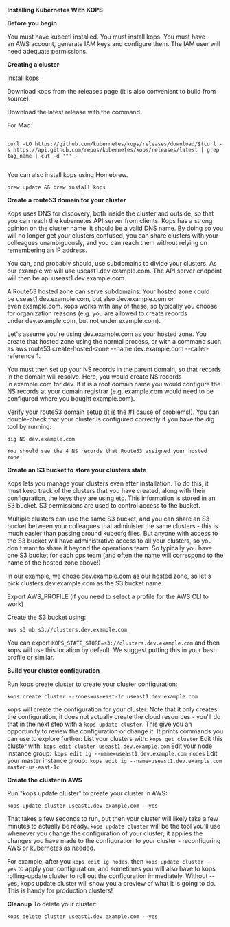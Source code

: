 **Installing Kubernetes With KOPS**

**Before you begin**

You must have kubectl installed. You must install kops. You must have an AWS account, generate IAM keys and configure them. The IAM user will need adequate permissions.
	

**Creating a cluster**

Install kops

Download kops from the releases page (it is also convenient to build from source):


Download the latest release with the command:

For Mac:
```

curl -LO https://github.com/kubernetes/kops/releases/download/$(curl -s https://api.github.com/repos/kubernetes/kops/releases/latest | grep tag_name | cut -d '"' -
	
```

You can also install kops using Homebrew.
```
brew update && brew install kops
```

**Create a route53 domain for your cluster**

Kops uses DNS for discovery, both inside the cluster and outside, so that you can reach the kubernetes API server from clients. Kops has a strong opinion on the cluster name: it should be a valid DNS name. By doing so you will no longer get your clusters confused, you can share 	clusters with your colleagues unambiguously, and you can reach them without relying on remembering an IP address.

You can, and probably should, use subdomains to divide your clusters. As our example we will use useast1.dev.example.com. The API server endpoint will then be api.useast1.dev.example.com.

A Route53 hosted zone can serve subdomains. Your hosted zone could be useast1.dev.example.com, but also dev.example.com or even example.com. kops works with any of these, so typically you choose for organization reasons (e.g. you are allowed to create records under dev.example.com, but not under example.com).

Let's assume you're using dev.example.com as your hosted zone. You create that hosted zone using the normal process, or with a command such as aws route53 create-hosted-zone --name dev.example.com --caller-reference 1.

You must then set up your NS records in the parent domain, so that records in the domain will resolve. Here, you would create NS records in example.com for dev. If it is a root domain name you would configure the NS records at your domain registrar (e.g. example.com would need to be configured where you bought example.com).

Verify your route53 domain setup (it is the #1 cause of problems!). You can double-check that your cluster is configured correctly if you have the dig tool by running:
```
dig NS dev.example.com

You should see the 4 NS records that Route53 assigned your hosted zone.
```


**Create an S3 bucket to store your clusters state**

Kops lets you manage your clusters even after installation. To do this, it must keep track of the clusters that you have created, along with their configuration, the keys they are using etc. This information is stored in an S3 bucket. S3 permissions are used to control access to the bucket.

Multiple clusters can use the same S3 bucket, and you can share an S3 bucket between your colleagues that administer the same clusters - this is much easier than passing around kubecfg files. But anyone with access to the S3 bucket will have administrative access to all your clusters, so you don't want to share it beyond the operations team.
So typically you have one S3 bucket for each ops team (and often the name will correspond to the name of the hosted zone above!)

In our example, we chose dev.example.com as our hosted zone, so let's pick clusters.dev.example.com as the S3 bucket name.

Export AWS_PROFILE (if you need to select a profile for the AWS CLI to work) 

Create the S3 bucket using: 
```
aws s3 mb s3://clusters.dev.example.com 
```

You can export ```KOPS_STATE_STORE=s3://clusters.dev.example.com``` and then kops will use this location by default. We suggest putting this in your bash profile or similar. 


**Build your cluster configuration**

Run kops create cluster to create your cluster configuration:
```
kops create cluster --zones=us-east-1c useast1.dev.example.com
```

kops will create the configuration for your cluster. Note that it only creates the configuration, it does not actually create the cloud resources - you'll do that in the next step with a ```kops update cluster```. This give you an opportunity to review the configuration or change it. It prints commands you can use to explore further:
	List your clusters with: ```kops get cluster```
	Edit this cluster with: ```kops edit cluster useast1.dev.example.com```
	Edit your node instance group:``` kops edit ig --name=useast1.dev.example.com nodes```
	Edit your master instance group:``` kops edit ig --name=useast1.dev.example.com master-us-east-1c```


**Create the cluster in AWS**

Run "kops update cluster" to create your cluster in AWS:
```
kops update cluster useast1.dev.example.com --yes
```

That takes a few seconds to run, but then your cluster will likely take a few minutes to actually be ready. ```kops update cluster``` will be the tool you'll use whenever you change the configuration of your cluster; it applies the changes you have made to the configuration to your cluster - reconfiguring AWS or kubernetes as needed.

For example, after you ```kops edit ig nodes```, then ```kops update cluster --yes``` to apply your configuration, and sometimes you will also have to kops rolling-update cluster to roll out the configuration immediately.
Without --yes, kops update cluster will show you a preview of what it is going to do. This is handy for production clusters!

**Cleanup**
To delete your cluster: 
```
kops delete cluster useast1.dev.example.com --yes
```

